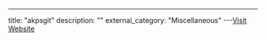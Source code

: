 ---
title: "akpsgit"
description: ""
external_category: "Miscellaneous"
---[Visit Website](https://github.com/akpsgit)

